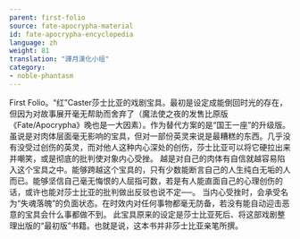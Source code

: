 ```yaml
---
parent: first-folio
source: fate-apocrypha-material
id: fate-apocrypha-encyclopedia
language: zh
weight: 81
translation: "譯月漢化小组"
category:
- noble-phantasm
---
```


First Folio。“红”Caster莎士比亚的戏剧宝具。最初是设定成能倒回时光的存在，但因为对故事展开毫无帮助而舍弃了（魔法使之夜的发售比原版《Fate/Apocrypha》晚也是一大因素）。作为替代方案的是“国王一座”的升级版。
虽说是对肉体层面毫无影响的宝具，但对一部份英灵来说是最糟糕的东西。几乎没有没受过创伤的英灵，而对他人这种内心深处的创伤，莎士比亚可以将它硬拉出来并嘲笑，或是彻底的批判使对象内心受挫。
越是对自己的肉体有自信就越容易陷入这个宝具之中。能够跨越这个宝具的，只有少数能断言自己的人生纯白无垢的人而已。能够坚信自己毫无悔恨的人屈指可数，若是有人能直面自己的心理创伤的话，或许也能对莎士比亚的批判做出反驳也说不定──。
当内心受挫时，会承受名为“失魂落魄”的负面状态。在时效内对任何事物都毫无防备，若没有能自动迎击恶意的宝具会什么事都做不到。
此宝具原来的设定是莎士比亚死后、将这部戏剧整理出版的“最初版”书籍。也就是说，这本书并非莎士比亚亲笔所撰。
